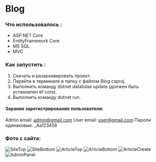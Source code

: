 Blog
===========

### Что использовалось :

* ASP.NET Core
* EntityFramework Core
* MS SQL
* MVC

### Как запустить :

1. Скачать и разархивировать проект.
2. Перейти в терминале в папку с файлом Blog.csproj.
3. Выполнить команду dotnet database update (должен быть установлен ef core).
4. Выполнить команду dotnet run.
 
#### Зарание зарегистрирование пользователи:
Admin email: admin@gmail.com
User email: user@gmail.com
Пароли одинаковые: _Aa123456


### Фото с сайта:

![SiteTop](https://i.ibb.co/nPszw01/image.png)
![SiteBottom](https://i.ibb.co/wSS79Lb/image.png)
![ArticleTop](https://i.ibb.co/rkNgzp1/image.png)
![ArticleBottom](https://i.ibb.co/q93PmHZ/image.png)
![ArticleCreate](https://i.ibb.co/4tVf6WS/image.png)
![AdminPanel](https://i.ibb.co/f2yLqc9/adminpanel.png)




